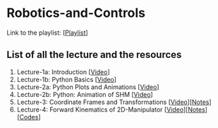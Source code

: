 # Robotics-and-Controls

Link to the playlist: [[Playlist](https://youtube.com/playlist?list=PL5HnE_lHbcogt_91Yy-5LGSsEhyLGdJ4Y&feature=shared)]

## List of all the lecture and the resources
  1. Lecture-1a: Introduction                          [[Video](https://youtu.be/VyPqcnUwWeY?feature=shared)]
  2. Lecture-1b: Python Basics                         [[Video](https://youtu.be/PM4g1GFLMzk?feature=shared)]
  3. Lecture-2a: Python Plots and Animations           [[Video](https://youtu.be/fvyIp7nf-Cc?feature=shared)]
  4. Lecture-2b: Python: Animation of SHM              [[Video](https://youtu.be/pU6gM1dK6eA?feature=shared)]
  5. Lecture-3:  Coordinate Frames and Transformations [[Video](https://youtu.be/FjMSA1BwlHg?feature=shared)][[Notes]()]
  6. Lecture-4:  Forward Kinematics of 2D-Manipulator  [[Video]()][[Notes]()][[Codes]()]
